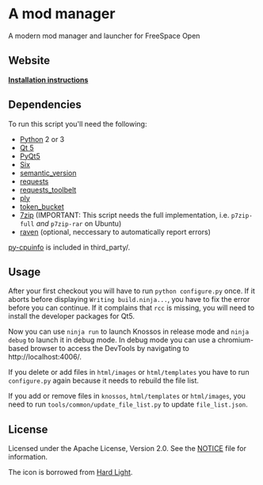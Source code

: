 # A mod manager

A modern mod manager and launcher for FreeSpace Open

## Website

[**Installation instructions**](https://fsnebula.org/knossos/)

## Dependencies

To run this script you'll need the following:
* [Python][py] 2 or 3
* [Qt 5][qt]
* [PyQt5][pyqt]
* [Six][six]
* [semantic_version][sv]
* [requests][rq]
* [requests_toolbelt][rqtb]
* [ply][ply]
* [token_bucket][tb]
* [7zip][7z] (IMPORTANT: This script needs the full implementation, i.e. ```p7zip-full``` _and_ ```p7zip-rar``` on Ubuntu)
* [raven][rv] (optional, neccessary to automatically report errors)

[py-cpuinfo][cpuid] is included in third_party/.

## Usage

After your first checkout you will have to run `python configure.py` once. If it aborts before displaying `Writing build.ninja...`, you have to fix the error before you can continue.
If it complains that ```rcc``` is missing, you will need to install the developer packages for Qt5.

Now you can use `ninja run` to launch Knossos in release mode and `ninja debug` to launch it in debug mode. In debug mode you can use a chromium-based browser to access the DevTools by navigating to http://localhost:4006/.

If you delete or add files in `html/images` or `html/templates` you have to run
`configure.py` again because it needs to rebuild the file list.

If you add or remove files in `knossos`, `html/templates` or `html/images`, you need to run `tools/common/update_file_list.py` to update `file_list.json`.

## License

Licensed under the Apache License, Version 2.0.
See the [NOTICE](NOTICE) file for information.

The icon is borrowed from [Hard Light][hl].

[py]: http://www.python.org/
[qt]: http://www.qt.io/
[pyside]: http://pyside.org/
[pyqt]: http://riverbankcomputing.co.uk/
[six]: https://pypi.python.org/pypi/six/
[7z]: http://www.7-zip.org/
[rv]: https://github.com/getsentry/raven-python
[cpuid]: https://github.com/workhorsy/py-cpuinfo
[sv]: https://pypi.python.org/pypi/semantic_version
[rq]: https://pypi.python.org/pypi/requests
[rqtb]: https://pypi.python.org/pypi/requests_toolbelt
[ply]: https://pypi.python.org/pypi/ply
[tb]: https://pypi.python.org/pypi/token_bucket
[pyi]: http://pyinstaller.org/

[hl]: http://www.hard-light.net/
[win_inst]: http://fsnebula.org/knossos/Knossos.exe
